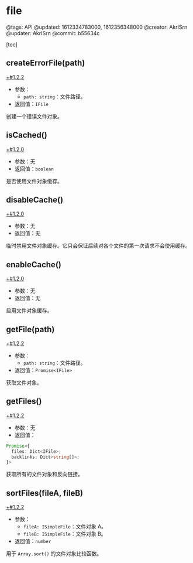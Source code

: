 # file

@tags: API
@updated: 1612334783000, 1612356348000
@creator: AkrISrn
@updater: AkrISrn
@commit: b55634c

[toc]

## createErrorFile(path)

[+#1.2.2](/snippets/latest-version.md)

- 参数：
    - `path: string`：文件路径。
- 返回值：`IFile`

创建一个错误文件对象。

## isCached()

[+#1.2.0](/snippets/latest-version.md)

- 参数：无
- 返回值：`boolean`

是否使用文件对象缓存。

## disableCache()

[+#1.2.0](/snippets/latest-version.md)

- 参数：无
- 返回值：无

临时禁用文件对象缓存。它只会保证后续对各个文件的第一次请求不会使用缓存。

## enableCache()

[+#1.2.0](/snippets/latest-version.md)

- 参数：无
- 返回值：无

启用文件对象缓存。

## getFile(path)

[+#1.2.2](/snippets/latest-version.md)

- 参数：
    - `path: string`：文件路径。
- 返回值：`Promise<IFile>`

获取文件对象。

## getFiles()

[+#1.2.2](/snippets/latest-version.md)

- 参数：无
- 返回值：

```ts
Promise<{
  files: Dict<IFile>;
  backlinks: Dict<string[]>;
}>
```

获取所有的文件对象和反向链接。

## sortFiles(fileA, fileB)

[+#1.2.2](/snippets/latest-version.md)

- 参数：
    - `fileA: ISimpleFile`：文件对象 A。
    - `fileB: ISimpleFile`：文件对象 B。
- 返回值：`number`

用于 `Array.sort()` 的文件对象比较函数。
